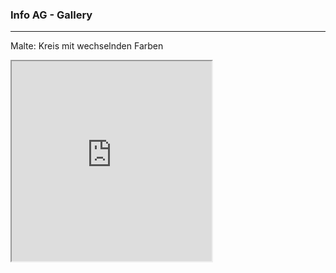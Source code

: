 ### Info AG - Gallery

---

Malte: Kreis mit wechselnden Farben
<iframe src="https://editor.p5js.org/ktheu/embed/R7NldaAPZ" width="320", height="320"></iframe>